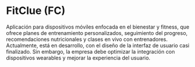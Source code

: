 # FitClue (FC)

Aplicación para dispositivos móviles enfocada en el bienestar y fitness, que ofrece planes de entrenamiento personalizados, seguimiento del progreso, recomendaciones nutricionales y clases en vivo con entrenadores. Actualmente, está en desarrollo, con el diseño de la interfaz de usuario casi finalizado. Sin embargo, la empresa debe optimizar la integración con dispositivos wearables y mejorar la experiencia del usuario.
